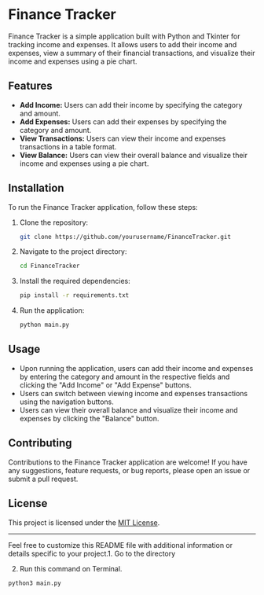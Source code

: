 # Finance Tracker

Finance Tracker is a simple application built with Python and Tkinter for tracking income and expenses. It allows users to add their income and expenses, view a summary of their financial transactions, and visualize their income and expenses using a pie chart.

## Features

- **Add Income:** Users can add their income by specifying the category and amount.
- **Add Expenses:** Users can add their expenses by specifying the category and amount.
- **View Transactions:** Users can view their income and expenses transactions in a table format.
- **View Balance:** Users can view their overall balance and visualize their income and expenses using a pie chart.

## Installation

To run the Finance Tracker application, follow these steps:

1. Clone the repository:

   ```bash
   git clone https://github.com/yourusername/FinanceTracker.git
   ```

2. Navigate to the project directory:

   ```bash
   cd FinanceTracker
   ```

3. Install the required dependencies:

   ```bash
   pip install -r requirements.txt
   ```

4. Run the application:

   ```bash
   python main.py
   ```

## Usage

- Upon running the application, users can add their income and expenses by entering the category and amount in the respective fields and clicking the "Add Income" or "Add Expense" buttons.
- Users can switch between viewing income and expenses transactions using the navigation buttons.
- Users can view their overall balance and visualize their income and expenses by clicking the "Balance" button.

## Contributing

Contributions to the Finance Tracker application are welcome! If you have any suggestions, feature requests, or bug reports, please open an issue or submit a pull request.

## License

This project is licensed under the [MIT License](LICENSE).

---

Feel free to customize this README file with additional information or details specific to your project.1. Go to the directory

2. Run this command on Terminal.

```
python3 main.py
```
